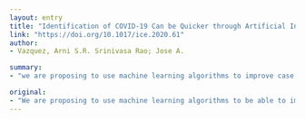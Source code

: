 ```yaml
---
layout: entry
title: "Identification of COVID-19 Can be Quicker through Artificial Intelligence framework using a Mobile Phone-Based Survey in the Populations when Cities/Towns Are Under Quarantine"
link: "https://doi.org/10.1017/ice.2020.61"
author:
- Vazquez, Arni S.R. Srinivasa Rao; Jose A.

summary:
- "we are proposing to use machine learning algorithms to improve case identifications of COVID-19. This will also reduce the spread in the susceptible populations. We are using a mobile phone-based web survey to improve cases identifications. The algorithms will also be able to improve the spread. It will reduce spread in susceptible populations and reduce spread of the disease. A mobile phone survey will be used to find out if we can use the algorithms."

original:
- "We are proposing to use machine learning algorithms to be able to improve possible case identifications of COVID-19 more quicker when we use a mobile phone-based web survey. This will also reduce the spread in the susceptible populations."
---
```


